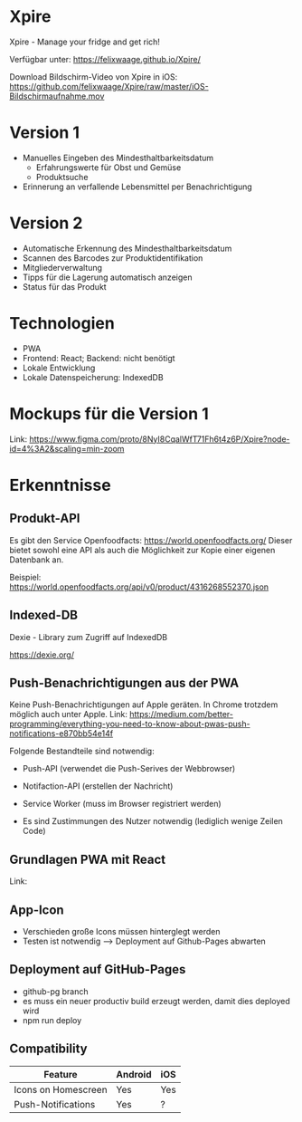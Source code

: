 # Xpire
Xpire - Manage your fridge and get rich!

Verfügbar unter: https://felixwaage.github.io/Xpire/

Download Bildschirm-Video von Xpire in iOS: https://github.com/felixwaage/Xpire/raw/master/iOS-Bildschirmaufnahme.mov

# Version 1

- Manuelles Eingeben des Mindesthaltbarkeitsdatum
  - Erfahrungswerte für Obst und Gemüse
  - Produktsuche
- Erinnerung an verfallende Lebensmittel per Benachrichtigung

# Version 2

- Automatische Erkennung des Mindesthaltbarkeitsdatum
- Scannen des Barcodes zur Produktidentifikation
- Mitgliederverwaltung
- Tipps für die Lagerung automatisch anzeigen
- Status für das Produkt

# Technologien

- PWA
- Frontend: React; Backend: nicht benötigt
- Lokale Entwicklung
- Lokale Datenspeicherung: IndexedDB

# Mockups für die Version 1

Link: https://www.figma.com/proto/8NyI8CqalWfT71Fh6t4z6P/Xpire?node-id=4%3A2&scaling=min-zoom

# Erkenntnisse
## Produkt-API

Es gibt den Service Openfoodfacts: https://world.openfoodfacts.org/
Dieser bietet sowohl eine API als auch die Möglichkeit zur Kopie einer eigenen Datenbank an.

Beispiel: https://world.openfoodfacts.org/api/v0/product/4316268552370.json

## Indexed-DB

Dexie - Library zum Zugriff auf IndexedDB

https://dexie.org/

## Push-Benachrichtigungen aus der PWA

Keine Push-Benachrichtigungen auf Apple geräten. In Chrome trotzdem möglich auch unter Apple.
Link: https://medium.com/better-programming/everything-you-need-to-know-about-pwas-push-notifications-e870bb54e14f

Folgende Bestandteile sind notwendig:
- Push-API (verwendet die Push-Serives der Webbrowser)
- Notifaction-API (erstellen der Nachricht)
- Service Worker (muss im Browser registriert werden)

- Es sind Zustimmungen des Nutzer notwendig (lediglich wenige Zeilen Code)

## Grundlagen PWA mit React

Link:

## App-Icon

- Verschieden große Icons müssen hinterglegt werden
- Testen ist notwendig --> Deployment auf Github-Pages abwarten

## Deployment auf GitHub-Pages
- github-pg branch
- es muss ein neuer productiv build erzeugt werden, damit dies deployed wird
- npm run deploy

## Compatibility

| Feature | Android | iOS |
| ------ | ------ | ------ |
| Icons on Homescreen | Yes | Yes |
| Push-Notifications | Yes | ? |
